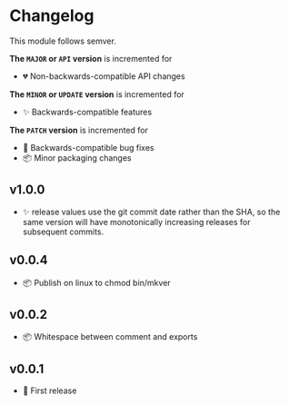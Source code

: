# Changelog

This module follows semver. 

**The `MAJOR` or `API` version** is incremented for

* 💔 Non-backwards-compatible API changes

**The `MINOR` or `UPDATE` version** is incremented for

* ✨ Backwards-compatible features

**The `PATCH` version** is incremented for

* 🐞 Backwards-compatible bug fixes
* 📦 Minor packaging changes

## v1.0.0

* ✨ release values use the git commit date rather than the SHA, so the same
  version will have monotonically increasing releases for subsequent commits.

## v0.0.4

* 📦 Publish on linux to chmod bin/mkver

## v0.0.2

* 📦 Whitespace between comment and exports

## v0.0.1

* 🎉 First release
